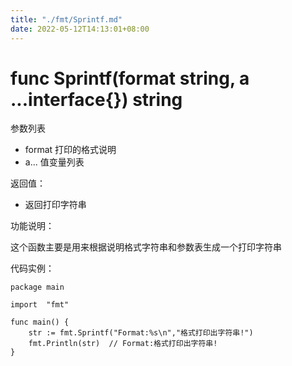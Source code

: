 ```yaml
---
title: "./fmt/Sprintf.md"
date: 2022-05-12T14:13:01+08:00
---
```

# func Sprintf(format string, a ...interface{}) string

参数列表

- format 打印的格式说明 
- a... 值变量列表

返回值：

- 返回打印字符串

功能说明：

这个函数主要是用来根据说明格式字符串和参数表生成一个打印字符串

代码实例：

 	package main
	
	import 	"fmt"
		
	func main() {
		str := fmt.Sprintf("Format:%s\n","格式打印出字符串!")
		fmt.Println(str)  // Format:格式打印出字符串!
	}
